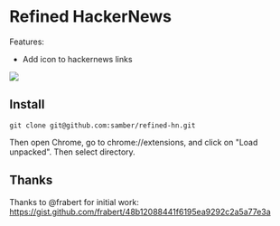 
# Refined HackerNews

Features:
- Add icon to hackernews links

![](https://user-images.githubusercontent.com/1268384/164220253-c0821753-0fd9-4162-8d26-a754a3cbed7c.png)

## Install

```
git clone git@github.com:samber/refined-hn.git
```

Then open Chrome, go to chrome://extensions, and click on "Load unpacked". Then select directory.

## Thanks

Thanks to @frabert for initial work: https://gist.github.com/frabert/48b12088441f6195ea9292c2a5a77e3a
